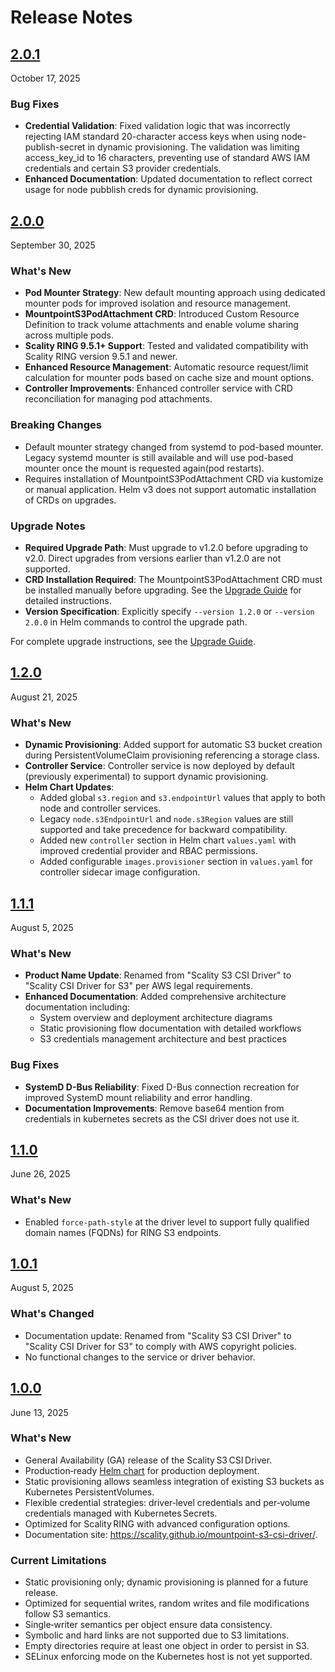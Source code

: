 # Release Notes

## [2.0.1](https://github.com/scality/mountpoint-s3-csi-driver/releases/tag/2.0.1)

October 17, 2025

### Bug Fixes

- **Credential Validation**: Fixed validation logic that was incorrectly rejecting IAM standard 20-character access keys when using node-publish-secret in dynamic provisioning.
  The validation was limiting access_key_id to 16 characters, preventing use of standard AWS IAM credentials and certain S3 provider credentials.
- **Enhanced Documentation**: Updated documentation to reflect correct usage for node pubblish creds for dynamic provisioning.

## [2.0.0](https://github.com/scality/mountpoint-s3-csi-driver/releases/tag/2.0.0)

September 30, 2025

### What's New

- **Pod Mounter Strategy**: New default mounting approach using dedicated mounter pods for improved isolation and resource management.
- **MountpointS3PodAttachment CRD**: Introduced Custom Resource Definition to track volume attachments and enable volume sharing across multiple pods.
- **Scality RING 9.5.1+ Support**: Tested and validated compatibility with Scality RING version 9.5.1 and newer.
- **Enhanced Resource Management**: Automatic resource request/limit calculation for mounter pods based on cache size and mount options.
- **Controller Improvements**: Enhanced controller service with CRD reconciliation for managing pod attachments.

### Breaking Changes

- Default mounter strategy changed from systemd to pod-based mounter. Legacy systemd mounter is still available and will use pod-based mounter once the mount is requested again(pod restarts).
- Requires installation of MountpointS3PodAttachment CRD via kustomize or manual application. Helm v3 does not support automatic installation of CRDs on upgrades.

### Upgrade Notes

- **Required Upgrade Path**: Must upgrade to v1.2.0 before upgrading to v2.0. Direct upgrades from versions earlier than v1.2.0 are not supported.
- **CRD Installation Required**: The MountpointS3PodAttachment CRD must be installed manually before upgrading. See the [Upgrade Guide](driver-deployment/upgrade-guide.md) for detailed instructions.
- **Version Specification**: Explicitly specify `--version 1.2.0` or `--version 2.0.0` in Helm commands to control the upgrade path.

For complete upgrade instructions, see the [Upgrade Guide](driver-deployment/upgrade-guide.md).

## [1.2.0](https://github.com/scality/mountpoint-s3-csi-driver/releases/tag/1.2.0)

August 21, 2025

### What's New

- **Dynamic Provisioning**: Added support for automatic S3 bucket creation during PersistentVolumeClaim provisioning referencing a storage class.
- **Controller Service**: Controller service is now deployed by default (previously experimental) to support dynamic provisioning.
- **Helm Chart Updates**:
  - Added global `s3.region` and `s3.endpointUrl` values that apply to both node and controller services.
  - Legacy `node.s3EndpointUrl` and `node.s3Region` values are still supported and take precedence for backward compatibility.
  - Added new `controller` section in Helm chart `values.yaml` with improved credential provider and RBAC permissions.
  - Added configurable `images.provisioner` section in `values.yaml` for controller sidecar image configuration.

## [1.1.1](https://github.com/scality/mountpoint-s3-csi-driver/releases/tag/1.1.1)

August 5, 2025

### What's New

- **Product Name Update**: Renamed from "Scality S3 CSI Driver" to "Scality CSI Driver for S3" per AWS legal requirements.
- **Enhanced Documentation**: Added comprehensive architecture documentation including:
  - System overview and deployment architecture diagrams
  - Static provisioning flow documentation with detailed workflows
  - S3 credentials management architecture and best practices

### Bug Fixes

- **SystemD D-Bus Reliability**: Fixed D-Bus connection recreation for improved SystemD mount reliability and error handling.
- **Documentation Improvements**: Remove base64 mention from credentials in kubernetes secrets as the CSI driver does not use it.

## [1.1.0](https://github.com/scality/mountpoint-s3-csi-driver/releases/tag/1.1.0)

June 26, 2025

### What's New

- Enabled `force-path-style` at the driver level to support fully qualified domain names (FQDNs) for RING S3 endpoints.

## [1.0.1](https://github.com/scality/mountpoint-s3-csi-driver/releases/tag/1.0.1)

August 5, 2025

### What's Changed

- Documentation update: Renamed from "Scality S3 CSI Driver" to "Scality CSI Driver for S3" to comply with AWS copyright policies.
- No functional changes to the service or driver behavior.

## [1.0.0](https://github.com/scality/mountpoint-s3-csi-driver/releases/tag/1.0.0)

June 13, 2025

### What's New

- General Availability (GA) release of the Scality S3 CSI Driver.
- Production‑ready [Helm chart](https://github.com/scality/mountpoint-s3-csi-driver/tree/main/charts/scality-mountpoint-s3-csi-driver) for production deployment.
- Static provisioning allows seamless integration of existing S3 buckets as Kubernetes PersistentVolumes.
- Flexible credential strategies: driver‑level credentials and per‑volume credentials managed with Kubernetes Secrets.
- Optimized for Scality RING with advanced configuration options.
- Documentation site: <https://scality.github.io/mountpoint-s3-csi-driver/>.

### Current Limitations

- Static provisioning only; dynamic provisioning is planned for a future release.
- Optimized for sequential writes, random writes and file modifications follow S3 semantics.
- Single‑writer semantics per object ensure data consistency.
- Symbolic and hard links are not supported due to S3 limitations.
- Empty directories require at least one object in order to persist in S3.
- SELinux enforcing mode on the Kubernetes host is not yet supported.

